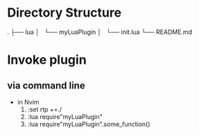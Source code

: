 # Directory Structure
.
├── lua
│   └── myLuaPlugin
│       └── init.lua
└── README.md

# Invoke plugin

## via command line
 - in Nvim 
    1. :set rtp +=./ 
    2. :lua require"myLuaPlugin"
    2. :lua require"myLuaPlugin".some_function()
